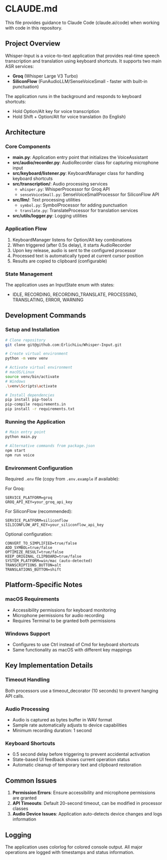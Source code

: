 # CLAUDE.md

This file provides guidance to Claude Code (claude.ai/code) when working with code in this repository.

## Project Overview

Whisper-Input is a voice-to-text application that provides real-time speech transcription and translation using keyboard shortcuts. It supports two main ASR services:
- **Groq** (Whisper Large V3 Turbo)
- **SiliconFlow** (FunAudioLLM/SenseVoiceSmall - faster with built-in punctuation)

The application runs in the background and responds to keyboard shortcuts:
- Hold Option/Alt key for voice transcription
- Hold Shift + Option/Alt for voice translation (to English)

## Architecture

### Core Components

- **main.py**: Application entry point that initializes the VoiceAssistant
- **src/audio/recorder.py**: AudioRecorder class for capturing microphone input
- **src/keyboard/listener.py**: KeyboardManager class for handling keyboard shortcuts
- **src/transcription/**: Audio processing services
  - `whisper.py`: WhisperProcessor for Groq API
  - `senseVoiceSmall.py`: SenseVoiceSmallProcessor for SiliconFlow API
- **src/llm/**: Text processing utilities
  - `symbol.py`: SymbolProcessor for adding punctuation
  - `translate.py`: TranslateProcessor for translation services
- **src/utils/logger.py**: Logging utilities

### Application Flow

1. KeyboardManager listens for Option/Alt key combinations
2. When triggered (after 0.5s delay), it starts AudioRecorder
3. Upon key release, audio is sent to the configured processor
4. Processed text is automatically typed at current cursor position
5. Results are copied to clipboard (configurable)

### State Management

The application uses an InputState enum with states:
- IDLE, RECORDING, RECORDING_TRANSLATE, PROCESSING, TRANSLATING, ERROR, WARNING

## Development Commands

### Setup and Installation

```bash
# Clone repository
git clone git@github.com:ErlichLiu/Whisper-Input.git

# Create virtual environment
python -m venv venv

# Activate virtual environment
# macOS/Linux
source venv/bin/activate
# Windows
.\venv\Scripts\activate

# Install dependencies
pip install pip-tools
pip-compile requirements.in
pip install -r requirements.txt
```

### Running the Application

```bash
# Main entry point
python main.py

# Alternative commands from package.json
npm start
npm run voice
```

### Environment Configuration

Required `.env` file (copy from `.env.example` if available):

For Groq:
```
SERVICE_PLATFORM=groq
GROQ_API_KEY=your_groq_api_key
```

For SiliconFlow (recommended):
```
SERVICE_PLATFORM=siliconflow
SILICONFLOW_API_KEY=your_siliconflow_api_key
```

Optional configuration:
```
CONVERT_TO_SIMPLIFIED=true/false
ADD_SYMBOL=true/false
OPTIMIZE_RESULT=true/false
KEEP_ORIGINAL_CLIPBOARD=true/false
SYSTEM_PLATFORM=win/mac (auto-detected)
TRANSCRIPTIONS_BUTTON=alt
TRANSLATIONS_BUTTON=shift
```

## Platform-Specific Notes

### macOS Requirements
- Accessibility permissions for keyboard monitoring
- Microphone permissions for audio recording
- Requires Terminal to be granted both permissions

### Windows Support
- Configures to use Ctrl instead of Cmd for keyboard shortcuts
- Same functionality as macOS with different key mappings

## Key Implementation Details

### Timeout Handling
Both processors use a timeout_decorator (10 seconds) to prevent hanging API calls.

### Audio Processing
- Audio is captured as bytes buffer in WAV format
- Sample rate automatically adjusts to device capabilities
- Minimum recording duration: 1 second

### Keyboard Shortcuts
- 0.5 second delay before triggering to prevent accidental activation
- State-based UI feedback shows current operation status
- Automatic cleanup of temporary text and clipboard restoration

## Common Issues

1. **Permission Errors**: Ensure accessibility and microphone permissions are granted
2. **API Timeouts**: Default 20-second timeout, can be modified in processor classes
3. **Audio Device Issues**: Application auto-detects device changes and logs information

## Logging

The application uses colorlog for colored console output. All major operations are logged with timestamps and status information.